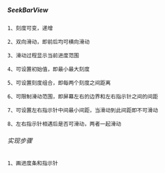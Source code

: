 ##### SeekBarView
    
    1、刻度可变，递增
    
    2、双向滑动，即前后均可横向滑动
    
    3、滑动过程显示当前进度范围
    
    4、可设置初始值，即最小最大刻度
    
    5、可设置刻度组合，即每两个刻度之间距离
    
    6、可限制滑动范围，即屏幕左右的边界和左右指示针之间的间距
    
    7、可设置左右指示针中间最小间距，当滑动到此间距即不可滑动
    
    8、左右指示针相遇后是否可滑动，两者一起滑动
    

###### 实现步骤

    1、画进度条和指示针